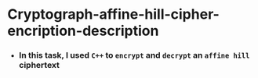 # Cryptograph-affine-hill-cipher-encription-description
   - ### In this task, I used `C++` to `encrypt` and `decrypt` an `affine hill` ciphertext

